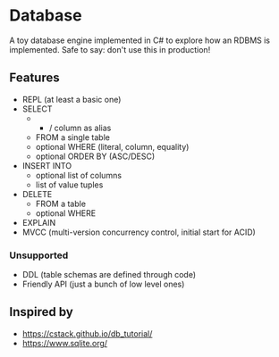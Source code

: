 # Database

A toy database engine implemented in C# to explore how an RDBMS is implemented.
Safe to say: don't use this in production! 

## Features

- REPL (at least a basic one)
- SELECT
  - * / column as alias
  - FROM a single table
  - optional WHERE (literal, column, equality)
  - optional ORDER BY (ASC/DESC)
- INSERT INTO
  - optional list of columns
  - list of value tuples
- DELETE
  - FROM a table
  - optional WHERE
- EXPLAIN
- MVCC (multi-version concurrency control, initial start for ACID)

### Unsupported

- DDL (table schemas are defined through code)
- Friendly API (just a bunch of low level ones)

## Inspired by

- https://cstack.github.io/db_tutorial/
- https://www.sqlite.org/
